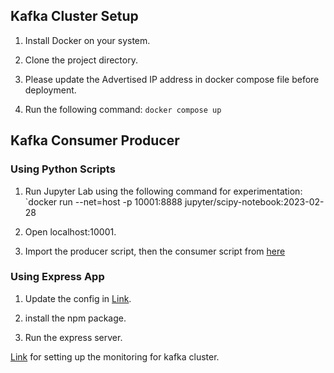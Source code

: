 ## Kafka Cluster Setup

1. Install Docker on your system.

2. Clone the project directory.

3. Please update the Advertised IP address in docker compose file before deployment. 

4. Run the following command:
`docker compose up`

## Kafka Consumer Producer

### Using Python Scripts

1. Run Jupyter Lab using the following command for experimentation:
`docker run --net=host -p 10001:8888 jupyter/scipy-notebook:2023-02-28

2. Open localhost:10001.

3. Import the producer script, then the consumer script from [here](./notebooks)

### Using Express App

1. Update the config in [Link](./express-app/config/kafka.js).

2. install the npm package.

3. Run the express server.

[Link](./monitoring/Readme.md) for setting up the monitoring for kafka cluster.